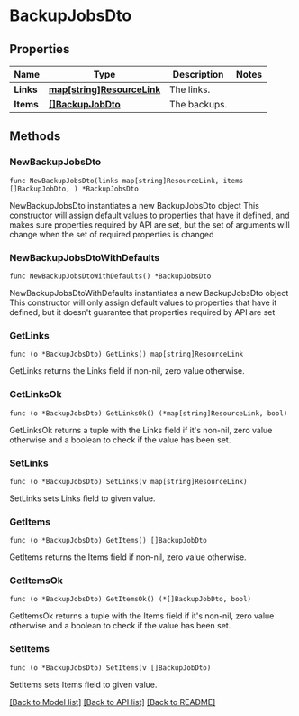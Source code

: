 # BackupJobsDto

## Properties

Name | Type | Description | Notes
------------ | ------------- | ------------- | -------------
**Links** | [**map[string]ResourceLink**](ResourceLink.md) | The links. | 
**Items** | [**[]BackupJobDto**](BackupJobDto.md) | The backups. | 

## Methods

### NewBackupJobsDto

`func NewBackupJobsDto(links map[string]ResourceLink, items []BackupJobDto, ) *BackupJobsDto`

NewBackupJobsDto instantiates a new BackupJobsDto object
This constructor will assign default values to properties that have it defined,
and makes sure properties required by API are set, but the set of arguments
will change when the set of required properties is changed

### NewBackupJobsDtoWithDefaults

`func NewBackupJobsDtoWithDefaults() *BackupJobsDto`

NewBackupJobsDtoWithDefaults instantiates a new BackupJobsDto object
This constructor will only assign default values to properties that have it defined,
but it doesn't guarantee that properties required by API are set

### GetLinks

`func (o *BackupJobsDto) GetLinks() map[string]ResourceLink`

GetLinks returns the Links field if non-nil, zero value otherwise.

### GetLinksOk

`func (o *BackupJobsDto) GetLinksOk() (*map[string]ResourceLink, bool)`

GetLinksOk returns a tuple with the Links field if it's non-nil, zero value otherwise
and a boolean to check if the value has been set.

### SetLinks

`func (o *BackupJobsDto) SetLinks(v map[string]ResourceLink)`

SetLinks sets Links field to given value.


### GetItems

`func (o *BackupJobsDto) GetItems() []BackupJobDto`

GetItems returns the Items field if non-nil, zero value otherwise.

### GetItemsOk

`func (o *BackupJobsDto) GetItemsOk() (*[]BackupJobDto, bool)`

GetItemsOk returns a tuple with the Items field if it's non-nil, zero value otherwise
and a boolean to check if the value has been set.

### SetItems

`func (o *BackupJobsDto) SetItems(v []BackupJobDto)`

SetItems sets Items field to given value.



[[Back to Model list]](../README.md#documentation-for-models) [[Back to API list]](../README.md#documentation-for-api-endpoints) [[Back to README]](../README.md)



